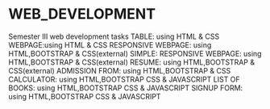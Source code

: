 # WEB_DEVELOPMENT
Semester III web development tasks
TABLE: using HTML & CSS
WEBPAGE:using HTML & CSS
RESPONSIVE WEBPAGE: using HTML,BOOTSTRAP & CSS(external)
SIMPLE: RESPONSIVE WEBPAGE: using HTML,BOOTSTRAP & CSS(external)
RESUME: using HTML,BOOTSTRAP & CSS(external)
ADMISSION FROM: using HTML,BOOTSTRAP & CSS
CALCULATOR: using HTML,BOOTSTRAP CSS & JAVASCRIPT
LIST OF BOOKS: using HTML,BOOTSTRAP CSS & JAVASCRIPT
SIGNUP FORM: using HTML,BOOTSTRAP CSS & JAVASCRIPT
